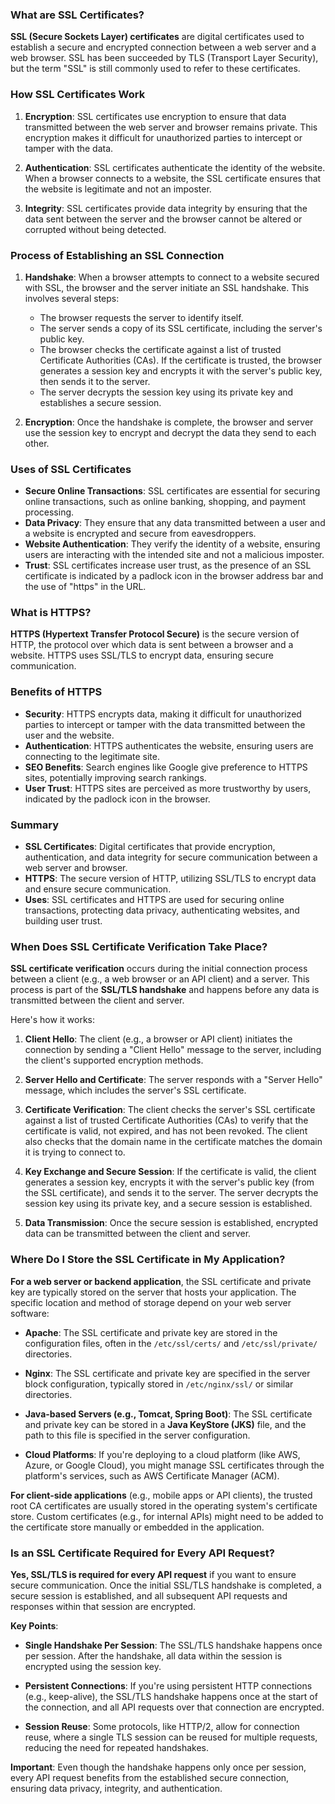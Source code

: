 ### What are SSL Certificates?

**SSL (Secure Sockets Layer) certificates** are digital certificates used to establish a secure and encrypted connection between a web server and a web browser. SSL has been succeeded by TLS (Transport Layer Security), but the term "SSL" is still commonly used to refer to these certificates. 

### How SSL Certificates Work

1. **Encryption**: SSL certificates use encryption to ensure that data transmitted between the web server and browser remains private. This encryption makes it difficult for unauthorized parties to intercept or tamper with the data.

2. **Authentication**: SSL certificates authenticate the identity of the website. When a browser connects to a website, the SSL certificate ensures that the website is legitimate and not an imposter.

3. **Integrity**: SSL certificates provide data integrity by ensuring that the data sent between the server and the browser cannot be altered or corrupted without being detected.

### Process of Establishing an SSL Connection

1. **Handshake**: When a browser attempts to connect to a website secured with SSL, the browser and the server initiate an SSL handshake. This involves several steps:
   - The browser requests the server to identify itself.
   - The server sends a copy of its SSL certificate, including the server's public key.
   - The browser checks the certificate against a list of trusted Certificate Authorities (CAs). If the certificate is trusted, the browser generates a session key and encrypts it with the server's public key, then sends it to the server.
   - The server decrypts the session key using its private key and establishes a secure session.

2. **Encryption**: Once the handshake is complete, the browser and server use the session key to encrypt and decrypt the data they send to each other.

### Uses of SSL Certificates

- **Secure Online Transactions**: SSL certificates are essential for securing online transactions, such as online banking, shopping, and payment processing.
- **Data Privacy**: They ensure that any data transmitted between a user and a website is encrypted and secure from eavesdroppers.
- **Website Authentication**: They verify the identity of a website, ensuring users are interacting with the intended site and not a malicious imposter.
- **Trust**: SSL certificates increase user trust, as the presence of an SSL certificate is indicated by a padlock icon in the browser address bar and the use of "https" in the URL.

### What is HTTPS?

**HTTPS (Hypertext Transfer Protocol Secure)** is the secure version of HTTP, the protocol over which data is sent between a browser and a website. HTTPS uses SSL/TLS to encrypt data, ensuring secure communication.

### Benefits of HTTPS

- **Security**: HTTPS encrypts data, making it difficult for unauthorized parties to intercept or tamper with the data transmitted between the user and the website.
- **Authentication**: HTTPS authenticates the website, ensuring users are connecting to the legitimate site.
- **SEO Benefits**: Search engines like Google give preference to HTTPS sites, potentially improving search rankings.
- **User Trust**: HTTPS sites are perceived as more trustworthy by users, indicated by the padlock icon in the browser.

### Summary

- **SSL Certificates**: Digital certificates that provide encryption, authentication, and data integrity for secure communication between a web server and browser.
- **HTTPS**: The secure version of HTTP, utilizing SSL/TLS to encrypt data and ensure secure communication.
- **Uses**: SSL certificates and HTTPS are used for securing online transactions, protecting data privacy, authenticating websites, and building user trust.

### When Does SSL Certificate Verification Take Place?

**SSL certificate verification** occurs during the initial connection process between a client (e.g., a web browser or an API client) and a server. This process is part of the **SSL/TLS handshake** and happens before any data is transmitted between the client and server.

Here's how it works:
1. **Client Hello**: The client (e.g., a browser or API client) initiates the connection by sending a "Client Hello" message to the server, including the client's supported encryption methods.
   
2. **Server Hello and Certificate**: The server responds with a "Server Hello" message, which includes the server's SSL certificate.

3. **Certificate Verification**: The client checks the server's SSL certificate against a list of trusted Certificate Authorities (CAs) to verify that the certificate is valid, not expired, and has not been revoked. The client also checks that the domain name in the certificate matches the domain it is trying to connect to.

4. **Key Exchange and Secure Session**: If the certificate is valid, the client generates a session key, encrypts it with the server's public key (from the SSL certificate), and sends it to the server. The server decrypts the session key using its private key, and a secure session is established.

5. **Data Transmission**: Once the secure session is established, encrypted data can be transmitted between the client and server.

### Where Do I Store the SSL Certificate in My Application?

**For a web server or backend application**, the SSL certificate and private key are typically stored on the server that hosts your application. The specific location and method of storage depend on your web server software:

- **Apache**: The SSL certificate and private key are stored in the configuration files, often in the `/etc/ssl/certs/` and `/etc/ssl/private/` directories.
  
- **Nginx**: The SSL certificate and private key are specified in the server block configuration, typically stored in `/etc/nginx/ssl/` or similar directories.
  
- **Java-based Servers (e.g., Tomcat, Spring Boot)**: The SSL certificate and private key can be stored in a **Java KeyStore (JKS)** file, and the path to this file is specified in the server configuration.

- **Cloud Platforms**: If you're deploying to a cloud platform (like AWS, Azure, or Google Cloud), you might manage SSL certificates through the platform's services, such as AWS Certificate Manager (ACM).

**For client-side applications** (e.g., mobile apps or API clients), the trusted root CA certificates are usually stored in the operating system's certificate store. Custom certificates (e.g., for internal APIs) might need to be added to the certificate store manually or embedded in the application.

### Is an SSL Certificate Required for Every API Request?

**Yes, SSL/TLS is required for every API request** if you want to ensure secure communication. Once the initial SSL/TLS handshake is completed, a secure session is established, and all subsequent API requests and responses within that session are encrypted.

**Key Points**:
- **Single Handshake Per Session**: The SSL/TLS handshake happens once per session. After the handshake, all data within the session is encrypted using the session key.
  
- **Persistent Connections**: If you're using persistent HTTP connections (e.g., keep-alive), the SSL/TLS handshake happens once at the start of the connection, and all API requests over that connection are encrypted.
  
- **Session Reuse**: Some protocols, like HTTP/2, allow for connection reuse, where a single TLS session can be reused for multiple requests, reducing the need for repeated handshakes.

**Important**: Even though the handshake happens only once per session, every API request benefits from the established secure connection, ensuring data privacy, integrity, and authentication.